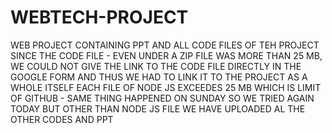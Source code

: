 # WEBTECH-PROJECT
WEB PROJECT CONTAINING PPT AND ALL CODE FILES OF TEH PROJECT
SINCE THE CODE FILE -  EVEN UNDER A ZIP FILE WAS MORE THAN 25 MB, WE COULD NOT GIVE THE LINK TO THE CODE FILE DIRECTLY IN THE GOOGLE FORM AND THUS WE HAD TO LINK IT TO THE PROJECT AS A WHOLE ITSELF
EACH FILE OF NODE JS EXCEEDES 25 MB WHICH IS LIMIT OF GITHUB - SAME THING HAPPENED ON SUNDAY SO WE TRIED AGAIN TODAY BUT OTHER THAN NODE JS FILE WE HAVE UPLOADED AL THE OTHER CODES AND PPT
